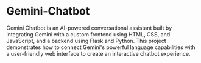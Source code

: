 # Gemini-Chatbot
Gemini Chatbot is an AI-powered conversational assistant built by integrating Gemini with a custom frontend using HTML, CSS, and JavaScript, and a backend using Flask and Python. This project demonstrates how to connect Gemini's powerful language capabilities with a user-friendly web interface to create an interactive chatbot experience.
